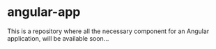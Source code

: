 # angular-app

This is a repository where all the necessary component for an Angular application, will be available soon...
